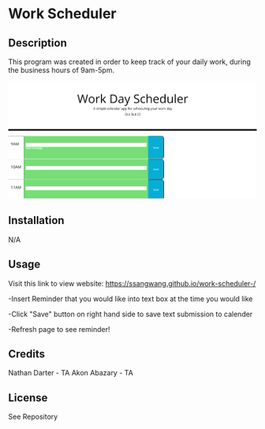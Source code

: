 # Work Scheduler 

## Description
This program was created in order to keep track of your daily work, during the business hours of 9am-5pm.

![Getting Started](Scheduler1.PNG)

## Installation
N/A

## Usage

Visit this link to view website: https://ssangwang.github.io/work-scheduler-/

-Insert Reminder that you would like into text box at the time you would like

-Click "Save" button on right hand side to save text submission to calender

-Refresh page to see reminder! 

## Credits 
Nathan Darter - TA 
Akon Abazary - TA 

## License
See Repository 